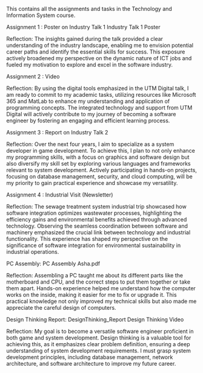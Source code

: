 This contains all the assignments and tasks in the Technology and Information System course.

Assignment 1 : Poster on Industry Talk 1 Industry Talk 1 Poster

Reflection: The insights gained during the talk provided a clear understanding of the industry landscape, enabling me to envision potential career paths and identify the essential skills for success. This exposure actively broadened my perspective on the dynamic nature of ICT jobs and fueled my motivation to explore and excel in the software industry.

Assignment 2 : Video 

Reflection: By using the digital tools emphasized in the UTM Digital talk, I am ready to commit to my academic tasks, utilizing resources like Microsoft 365 and MatLab to enhance my understanding and application of programming concepts. The integrated technology and support from UTM Digital will actively contribute to my journey of becoming a software engineer by fostering an engaging and efficient learning process.

Assignment 3 : Report on Industry Talk 2 

Reflection: Over the next four years, I aim to specialize as a system developer in game development. To achieve this, I plan to not only enhance my programming skills, with a focus on graphics and software design but also diversify my skill set by exploring various languages and frameworks relevant to system development. Actively participating in hands-on projects, focusing on database management, security, and cloud computing, will be my priority to gain practical experience and showcase my versatility.

Assignment 4 : Industrial Visit (Newsletter) 

Reflection: The sewage treatment system industrial trip showcased how software integration optimizes wastewater processes, highlighting the efficiency gains and environmental benefits achieved through advanced technology. Observing the seamless coordination between software and machinery emphasized the crucial link between technology and industrial functionality. This experience has shaped my perspective on the significance of software integration for environmental sustainability in industrial operations.

PC Assembly: PC Assembly Asha.pdf

Reflection: Assembling a PC taught me about its different parts like the motherboard and CPU, and the correct steps to put them together or take them apart. Hands-on experience helped me understand how the computer works on the inside, making it easier for me to fix or upgrade it. This practical knowledge not only improved my technical skills but also made me appreciate the careful design of computers.

Design Thinking Report: DesignThinking_Report
Design Thinking Video

Reflection: My goal is to become a versatile software engineer proficient in both game and system development. Design thinking is a valuable tool for achieving this, as it emphasizes clear problem definition, ensuring a deep understanding of system development requirements. I must grasp system development principles, including database management, network architecture, and software architecture to improve my future career.

